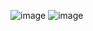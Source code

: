 ![image](https://github.com/user-attachments/assets/766abe96-c71e-4269-906f-bbaaf01dc22f)
![image](https://github.com/user-attachments/assets/f162c8d7-d34d-440f-b151-159f89144ff3)

